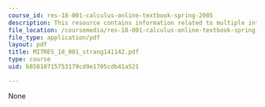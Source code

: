 ```yaml
---
course_id: res-18-001-calculus-online-textbook-spring-2005
description: This resource contains information related to multiple integrals.
file_location: /coursemedia/res-18-001-calculus-online-textbook-spring-2005/b85810715753179cd9e1705cdb41a521_MITRES_18_001_strang141142.pdf
file_type: application/pdf
layout: pdf
title: MITRES_18_001_strang141142.pdf
type: course
uid: b85810715753179cd9e1705cdb41a521

---
```

None